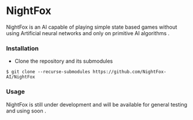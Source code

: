 # NightFox
NightFox is an AI capable of playing simple state based games without using Artificial neural networks and only on primitive AI algorithms . 

### Installation
* Clone the repository and its submodules
```
$ git clone --recurse-submodules https://github.com/NightFox-AI/NightFox
```
### Usage
NightFox is still under development and will be available for general testing and using soon .